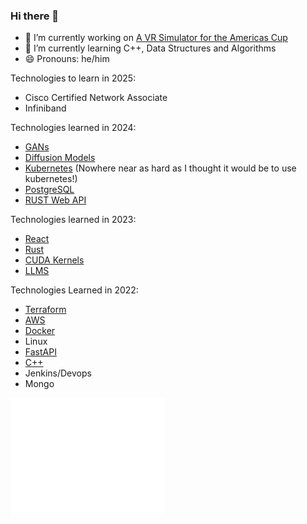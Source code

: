 ### Hi there 👋

- 🔭 I’m currently working on [A VR Simulator for the Americas Cup](https://www.ineosbritannia.com/en/articles/466_Bold-Protocol-Simulating-the-Cup.html)
- 🌱 I’m currently learning C++, Data Structures and Algorithms
- 😄 Pronouns: he/him

Technologies to learn in 2025:
- Cisco Certified Network Associate
- Infiniband

Technologies learned in 2024:
- [GANs](https://github.com/mcleantom/MNIST-GAN)
- [Diffusion Models](https://github.com/mcleantom/MNIST-Diffusion)
- [Kubernetes](https://github.com/mcleantom/raspberry-pi-kubernetes-cluster) (Nowhere near as hard as I thought it would be to use kubernetes!)
- [PostgreSQL](https://github.com/mcleantom/strategy)
- [RUST Web API](https://github.com/mcleantom/rust_distributed_task_scheduler)

Technologies learned in 2023:
- [React](https://github.com/mcleantom/mcleantom.github.io)
- [Rust](https://github.com/mcleantom/RUST)
- [CUDA Kernels](https://github.com/mcleantom/LearnCUDA)
- [LLMS](https://github.com/mcleantom/MessengerToGPT)

Technologies Learned in 2022:
- [Terraform](https://github.com/mcleantom/fastapi-terraform)
- [AWS](https://github.com/mcleantom/fastapi-terraform)
- [Docker](https://github.com/mcleantom/fastapi-lambda-docker)
- Linux
- [FastAPI](https://github.com/mcleantom/FastAPI_AWS_Cognito)
- [C++](https://github.com/mcleantom/RGInterp)
- Jenkins/Devops
- Mongo

<a href="https://github.com/mcleantom">
  <img align="center" width="49%" src="/github-metrics.svg" />
</a>
